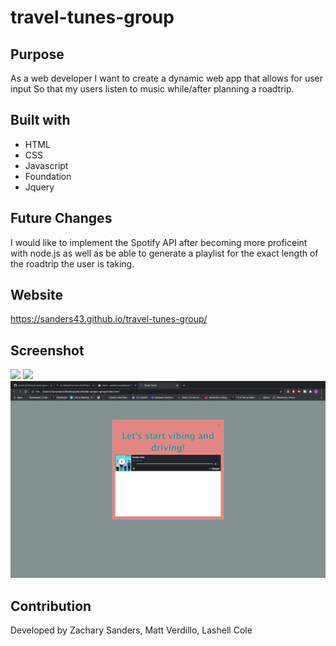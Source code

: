 # travel-tunes-group
## Purpose
As a web developer 
I want to create a dynamic web app that allows for user input
So that my users listen to music while/after planning a roadtrip.

## Built with
* HTML
* CSS
* Javascript
* Foundation
* Jquery

## Future Changes
I would like to implement the Spotify API after becoming more proficeint with node.js as well as be able to generate a playlist for the exact length of the roadtrip the user is taking.

## Website
https://sanders43.github.io/travel-tunes-group/

## Screenshot
<img src="./assets/images/screenshot1.png">
<img src="./assets/images/screenshot2.png">
<img src="./assets/images/screenshot3.png">


## Contribution
Developed by Zachary Sanders, Matt Verdillo, Lashell Cole